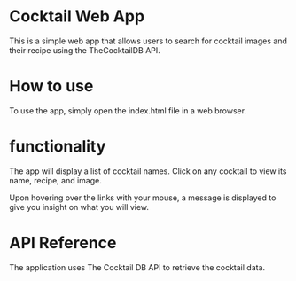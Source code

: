 # Cocktail Web App

This is a simple web app that allows users to search for cocktail images and their recipe using the TheCocktailDB API.

# How to use
To use the app, simply open the index.html file in a web browser.

# functionality
The app will display a list of cocktail names. Click on any cocktail to view its name, recipe, and image.

Upon hovering over the links with your mouse, a message is displayed to give you insight on what you will view.

# API Reference
The application uses The Cocktail DB API to retrieve the cocktail data.